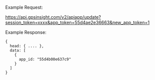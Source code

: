 Example Request:

https://api.gpsinsight.com/v2/apiapp/update?session_token=xxxx&app_token=55d4ae2e36663&new_app_token=1

Example Response:

    {
      head: { .... },
      data: [
        {
          app_id: "55d4b00e637c9"
        }
      ]
    }
